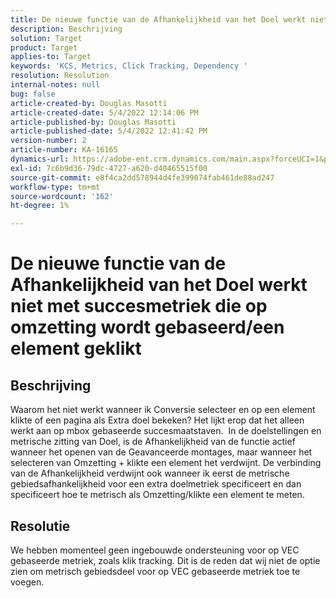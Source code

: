 ```yaml
---
title: De nieuwe functie van de Afhankelijkheid van het Doel werkt niet met succesmetriek die op omzetting wordt gebaseerd/een element geklikt
description: Beschrijving
solution: Target
product: Target
applies-to: Target
keywords: 'KCS, Metrics, Click Tracking, Dependency '
resolution: Resolution
internal-notes: null
bug: false
article-created-by: Douglas Masotti
article-created-date: 5/4/2022 12:14:06 PM
article-published-by: Douglas Masotti
article-published-date: 5/4/2022 12:41:42 PM
version-number: 2
article-number: KA-16165
dynamics-url: https://adobe-ent.crm.dynamics.com/main.aspx?forceUCI=1&pagetype=entityrecord&etn=knowledgearticle&id=3d4781ad-a3cb-ec11-a7b6-6045bd00d7cd
exl-id: 7c6b9d36-79dc-4727-a620-d40465515f00
source-git-commit: e8f4ca2dd578944d4fe399074fab461de88ad247
workflow-type: tm+mt
source-wordcount: '162'
ht-degree: 1%

---
```


# De nieuwe functie van de Afhankelijkheid van het Doel werkt niet met succesmetriek die op omzetting wordt gebaseerd/een element geklikt

## Beschrijving


Waarom het niet werkt wanneer ik Conversie selecteer en op een element klikte of een pagina als Extra doel bekeken? Het lijkt erop dat het alleen werkt aan op mbox gebaseerde succesmaatstaven. 
In de doelstellingen en metrische zitting van Doel, is de Afhankelijkheid van de functie actief wanneer het openen van de Geavanceerde montages, maar wanneer het selecteren van Omzetting + klikte een element het verdwijnt. De verbinding van de Afhankelijkheid verdwijnt ook wanneer ik eerst de metrische gebiedsafhankelijkheid voor een extra doelmetriek specificeert en dan specificeert hoe te metrisch als Omzetting/klikte een element te meten.


## Resolutie


We hebben momenteel geen ingebouwde ondersteuning voor op VEC gebaseerde metriek, zoals klik tracking. Dit is de reden dat wij niet de optie zien om metrisch gebiedsdeel voor op VEC gebaseerde metriek toe te voegen.
